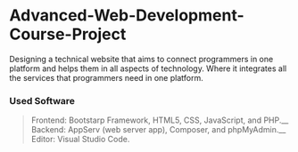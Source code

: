 # Advanced-Web-Development-Course-Project

Designing a technical website that aims to connect programmers in one platform and helps them in all aspects of technology.
Where it integrates all the services that programmers need in one platform.

### Used Software
> Frontend: Bootstarp Framework, HTML5, CSS, JavaScript, and PHP.__
Backend: AppServ (web server app), Composer, and phpMyAdmin.__
Editor: Visual Studio Code.

